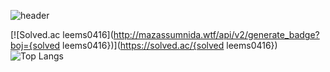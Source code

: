![header](https://capsule-render.vercel.app/api?type=waving&color=0:a82da8,100:da8f00&height=230&section=header&text=ThugMS&fontAlign=70&fontAlignY=40&fontSize=60&fontColor=ffffff)

[![Solved.ac leems0416](http://mazassumnida.wtf/api/v2/generate_badge?boj={solved leems0416})](https://solved.ac/{solved leems0416})
![Top Langs](https://github-readme-stats.vercel.app/api/top-langs/?username=leems0416&layout=compact&theme=tokyonight)

